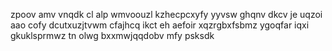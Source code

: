 zpoov amv vnqdk cl alp wmvoouzl kzhecpcxyfy yyvsw ghqnv dkcv je uqzoi aao cofy dcutxuzjtvwm cfajhcq ikct eh aefoir xqzrgbxfsbmz ygoqfar iqxi gkuklsprmwz tn olwg bxxmwjqqdobv mfy psksdk